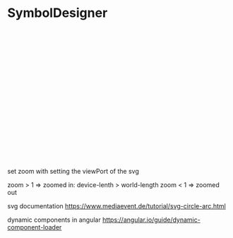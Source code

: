 # SymbolDesigner

<svg  id="canvas" width="400px" height="300px" viewBox="0 0 400 300">

set zoom with setting the viewPort of the svg

zoom > 1 => zoomed in: device-lenth > world-length
zoom < 1 => zoomed out

svg documentation
https://www.mediaevent.de/tutorial/svg-circle-arc.html

dynamic components in angular
https://angular.io/guide/dynamic-component-loader
